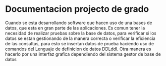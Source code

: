 Documentacion projecto de grado 
========

Cuando se esta desarrollando software que hacen  uso de una bases de datos, que esta en gran parte de las aplicaciones. Es comun tener la necesidad de realizar pruebas sobre la base de datos, para verificar si los datos se estan gestionando de la manera correcta o verificar la eficiencia  de las consultas, para esto se insertan datos de prueba haciendo uso de comandos del Lenguaje de definicion de datos DDLddl.
Otra manera es hacerlo por una interfaz grafica dependiendo del sistema gestor de base de datos
